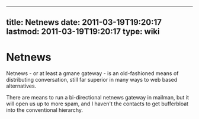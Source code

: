 
---
title: Netnews
date: 2011-03-19T19:20:17
lastmod: 2011-03-19T19:20:17
type: wiki
---
Netnews
=======

Netnews - or at least a gmane gateway - is an old-fashioned means of
distributing conversation, still far superior in many ways to web based
alternatives.

There are means to run a bi-directional netnews gateway in mailman, but
it will open us up to more spam, and I haven't the contacts to get
bufferbloat into the conventional hierarchy.

